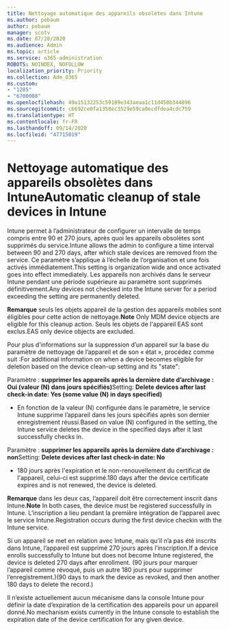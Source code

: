 ```yaml
---
title: Nettoyage automatique des appareils obsolètes dans Intune
ms.author: pebaum
author: pebaum
manager: scotv
ms.date: 07/28/2020
ms.audience: Admin
ms.topic: article
ms.service: o365-administration
ROBOTS: NOINDEX, NOFOLLOW
localization_priority: Priority
ms.collection: Adm_O365
ms.custom:
- "1285"
- "6700008"
ms.openlocfilehash: 49a15132253c59189e343aeaa1c11d450b344896
ms.sourcegitcommit: c6692ce0fa1358ec3529e59ca0ecdfdea4cdc759
ms.translationtype: HT
ms.contentlocale: fr-FR
ms.lasthandoff: 09/14/2020
ms.locfileid: "47715019"
---
```

# <a name="automatic-cleanup-of-stale-devices-in-intune"></a><span data-ttu-id="7f45c-102">Nettoyage automatique des appareils obsolètes dans Intune</span><span class="sxs-lookup"><span data-stu-id="7f45c-102">Automatic cleanup of stale devices in Intune</span></span>

<span data-ttu-id="7f45c-103">Intune permet à l’administrateur de configurer un intervalle de temps compris entre 90 et 270 jours, après quoi les appareils obsolètes sont supprimés du service.</span><span class="sxs-lookup"><span data-stu-id="7f45c-103">Intune allows the admin to configure a time interval between 90 and 270 days, after which stale devices are removed from the service.</span></span> <span data-ttu-id="7f45c-104">Ce paramètre s’applique à l’échelle de l’organisation et une fois activés immédiatement.</span><span class="sxs-lookup"><span data-stu-id="7f45c-104">This setting is organization wide and once activated goes into effect immediately.</span></span> <span data-ttu-id="7f45c-105">Les appareils non archivés dans le serveur Intune pendant une période supérieure au paramètre sont supprimés définitivement.</span><span class="sxs-lookup"><span data-stu-id="7f45c-105">Any devices not checked into the Intune server for a period exceeding the setting are permanently deleted.</span></span>

<span data-ttu-id="7f45c-106">**Remarque** seuls les objets appareil de la gestion des appareils mobiles sont éligibles pour cette action de nettoyage.</span><span class="sxs-lookup"><span data-stu-id="7f45c-106">**Note** Only MDM device objects are eligible for this cleanup action.</span></span> <span data-ttu-id="7f45c-107">Seuls les objets de l'appareil EAS sont exclus.</span><span class="sxs-lookup"><span data-stu-id="7f45c-107">EAS only device objects are excluded.</span></span>

<span data-ttu-id="7f45c-108">Pour plus d’informations sur la suppression d’un appareil sur la base du paramètre de nettoyage de l’appareil et de son « état », procédez comme suit :</span><span class="sxs-lookup"><span data-stu-id="7f45c-108">For additional information on when a device becomes eligible for deletion based on the device clean-up setting and its "state":</span></span>

<span data-ttu-id="7f45c-109">Paramètre : **supprimer les appareils après la dernière date d’archivage : Oui (valeur (N) dans jours spécifiés)**</span><span class="sxs-lookup"><span data-stu-id="7f45c-109">Setting: **Delete devices after last check-in date: Yes (some value (N) in days specified)**</span></span>

- <span data-ttu-id="7f45c-110">En fonction de la valeur (N) configurée dans le paramètre, le service Intune supprime l’appareil dans les jours spécifiés après son dernier enregistrement réussi.</span><span class="sxs-lookup"><span data-stu-id="7f45c-110">Based on value (N) configured in the setting, the Intune service deletes the device in the specified days after it last successfully checks in.</span></span>

<span data-ttu-id="7f45c-111">Paramètre : **supprimer les appareils après la dernière date d’archivage : non**</span><span class="sxs-lookup"><span data-stu-id="7f45c-111">Setting:  **Delete devices after last check-in date: No**</span></span>

- <span data-ttu-id="7f45c-112">180 jours après l'expiration et le non-renouvellement du certificat de l'appareil, celui-ci est supprimé.</span><span class="sxs-lookup"><span data-stu-id="7f45c-112">180 days after the device certificate expires and is not renewed, the device is deleted.</span></span>

<span data-ttu-id="7f45c-113">**Remarque** dans les deux cas, l’appareil doit être correctement inscrit dans Intune.</span><span class="sxs-lookup"><span data-stu-id="7f45c-113">**Note** In both cases, the device must be registered successfully in Intune.</span></span> <span data-ttu-id="7f45c-114">L’inscription a lieu pendant la première intégration de l’appareil avec le service Intune.</span><span class="sxs-lookup"><span data-stu-id="7f45c-114">Registration occurs during the first device checkin with the Intune service.</span></span>

<span data-ttu-id="7f45c-115">Si un appareil se met en relation avec Intune, mais qu’il n’a pas été inscrits dans Intune, l’appareil est supprimé 270 jours après l’inscription.</span><span class="sxs-lookup"><span data-stu-id="7f45c-115">If a device enrolls successfully to Intune but does not become Intune registered, the device is deleted 270 days after enrollment.</span></span> <span data-ttu-id="7f45c-116">(90 jours pour marquer l’appareil comme révoqué, puis un autre 180 jours pour supprimer l’enregistrement.)</span><span class="sxs-lookup"><span data-stu-id="7f45c-116">(90 days to mark the device as revoked, and then another 180 days to delete the record.)</span></span>

<span data-ttu-id="7f45c-117">Il n’existe actuellement aucun mécanisme dans la console Intune pour définir la date d’expiration de la certification des appareils pour un appareil donné.</span><span class="sxs-lookup"><span data-stu-id="7f45c-117">No mechanism exists currently in the Intune console to establish the expiration date of the device certification for any given device.</span></span>